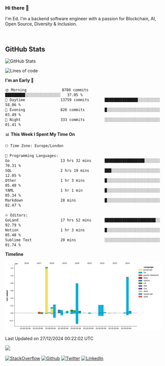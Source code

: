 ### Hi there 👋
 I'm Ed. I'm a backend software engineer with a passion for Blockchain, AI, Open Source, Diversity & Inclusion.

<br />

<h2>GitHub Stats</h2>
<p><img src="https://github-readme-stats.vercel.app/api?username=echarrod&amp;show_icons=true" alt="GitHub Stats"></p>

<!--START_SECTION:waka-->
![Lines of code](https://img.shields.io/badge/From%20Hello%20World%20I%27ve%20Written-4.4%20million%20lines%20of%20code-blue)

**I'm an Early 🐤** 

```text
🌞 Morning                8780 commits        █████████░░░░░░░░░░░░░░░░   37.05 % 
🌆 Daytime                13759 commits       ███████████████░░░░░░░░░░   58.06 % 
🌃 Evening                826 commits         █░░░░░░░░░░░░░░░░░░░░░░░░   03.49 % 
🌙 Night                  333 commits         ░░░░░░░░░░░░░░░░░░░░░░░░░   01.41 % 
```


📊 **This Week I Spent My Time On** 

```text
🕑︎ Time Zone: Europe/London

💬 Programming Languages: 
Go                       13 hrs 32 mins      ██████████████████░░░░░░░   70.31 % 
SQL                      2 hrs 19 mins       ███░░░░░░░░░░░░░░░░░░░░░░   12.05 % 
Other                    1 hr 3 mins         █░░░░░░░░░░░░░░░░░░░░░░░░   05.48 % 
YAML                     1 hr 1 min          █░░░░░░░░░░░░░░░░░░░░░░░░   05.34 % 
Markdown                 28 mins             █░░░░░░░░░░░░░░░░░░░░░░░░   02.47 % 

🔥 Editors: 
GoLand                   17 hrs 52 mins      ███████████████████████░░   92.79 % 
Notion                   1 hr 3 mins         █░░░░░░░░░░░░░░░░░░░░░░░░   05.48 % 
Sublime Text             20 mins             ░░░░░░░░░░░░░░░░░░░░░░░░░   01.74 % 
```

**Timeline**

![Lines of Code chart](https://raw.githubusercontent.com/echarrod/echarrod/main/assets/bar_graph.png)


 Last Updated on 27/12/2024 00:22:02 UTC
<!--END_SECTION:waka-->

![](https://komarev.com/ghpvc/?username=echarrod)

<p>
<a href="https://stackoverflow.com/users/1014632/ech" target="_blank"><img alt="StackOverflow" src="https://img.shields.io/badge/-Stackoverflow-FE7A16?style=for-the-badge&logo=stack-overflow&logoColor=white" /></a> 
<a href="https://github.com/echarrod" target="_blank"><img alt="Github" src="https://img.shields.io/badge/GitHub-%2312100E.svg?&style=for-the-badge&logo=Github&logoColor=white" /></a> 
<a href="https://twitter.com/e_harrod" target="_blank"><img alt="Twitter" src="https://img.shields.io/badge/twitter-%231DA1F2.svg?&style=for-the-badge&logo=twitter&logoColor=white" /></a> 
<a href="https://www.linkedin.com/in/ed-harrod" target="_blank"><img alt="LinkedIn" src="https://img.shields.io/badge/linkedin-%230077B5.svg?&style=for-the-badge&logo=linkedin&logoColor=white" /></a>
